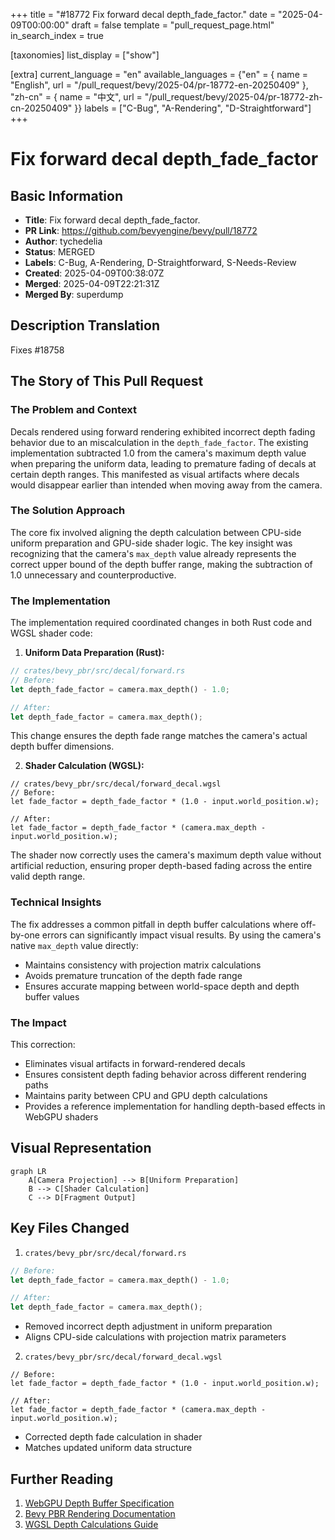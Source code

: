 +++
title = "#18772 Fix forward decal depth_fade_factor."
date = "2025-04-09T00:00:00"
draft = false
template = "pull_request_page.html"
in_search_index = true

[taxonomies]
list_display = ["show"]

[extra]
current_language = "en"
available_languages = {"en" = { name = "English", url = "/pull_request/bevy/2025-04/pr-18772-en-20250409" }, "zh-cn" = { name = "中文", url = "/pull_request/bevy/2025-04/pr-18772-zh-cn-20250409" }}
labels = ["C-Bug", "A-Rendering", "D-Straightforward"]
+++

# Fix forward decal depth_fade_factor

## Basic Information
- **Title**: Fix forward decal depth_fade_factor.
- **PR Link**: https://github.com/bevyengine/bevy/pull/18772
- **Author**: tychedelia
- **Status**: MERGED
- **Labels**: C-Bug, A-Rendering, D-Straightforward, S-Needs-Review
- **Created**: 2025-04-09T00:38:07Z
- **Merged**: 2025-04-09T22:21:31Z
- **Merged By**: superdump

## Description Translation
Fixes #18758 

## The Story of This Pull Request

### The Problem and Context
Decals rendered using forward rendering exhibited incorrect depth fading behavior due to an miscalculation in the `depth_fade_factor`. The existing implementation subtracted 1.0 from the camera's maximum depth value when preparing the uniform data, leading to premature fading of decals at certain depth ranges. This manifested as visual artifacts where decals would disappear earlier than intended when moving away from the camera.

### The Solution Approach
The core fix involved aligning the depth calculation between CPU-side uniform preparation and GPU-side shader logic. The key insight was recognizing that the camera's `max_depth` value already represents the correct upper bound of the depth buffer range, making the subtraction of 1.0 unnecessary and counterproductive.

### The Implementation
The implementation required coordinated changes in both Rust code and WGSL shader code:

1. **Uniform Data Preparation (Rust):**
```rust
// crates/bevy_pbr/src/decal/forward.rs
// Before:
let depth_fade_factor = camera.max_depth() - 1.0;

// After:
let depth_fade_factor = camera.max_depth();
```
This change ensures the depth fade range matches the camera's actual depth buffer dimensions.

2. **Shader Calculation (WGSL):**
```wgsl
// crates/bevy_pbr/src/decal/forward_decal.wgsl
// Before:
let fade_factor = depth_fade_factor * (1.0 - input.world_position.w);

// After:
let fade_factor = depth_fade_factor * (camera.max_depth - input.world_position.w);
```
The shader now correctly uses the camera's maximum depth value without artificial reduction, ensuring proper depth-based fading across the entire valid depth range.

### Technical Insights
The fix addresses a common pitfall in depth buffer calculations where off-by-one errors can significantly impact visual results. By using the camera's native `max_depth` value directly:
- Maintains consistency with projection matrix calculations
- Avoids premature truncation of the depth fade range
- Ensures accurate mapping between world-space depth and depth buffer values

### The Impact
This correction:
- Eliminates visual artifacts in forward-rendered decals
- Ensures consistent depth fading behavior across different rendering paths
- Maintains parity between CPU and GPU depth calculations
- Provides a reference implementation for handling depth-based effects in WebGPU shaders

## Visual Representation

```mermaid
graph LR
    A[Camera Projection] --> B[Uniform Preparation]
    B --> C[Shader Calculation]
    C --> D[Fragment Output]
```

## Key Files Changed

1. `crates/bevy_pbr/src/decal/forward.rs`
```rust
// Before:
let depth_fade_factor = camera.max_depth() - 1.0;

// After:
let depth_fade_factor = camera.max_depth();
```
- Removed incorrect depth adjustment in uniform preparation
- Aligns CPU-side calculations with projection matrix parameters

2. `crates/bevy_pbr/src/decal/forward_decal.wgsl`
```wgsl
// Before:
let fade_factor = depth_fade_factor * (1.0 - input.world_position.w);

// After:
let fade_factor = depth_fade_factor * (camera.max_depth - input.world_position.w);
```
- Corrected depth fade calculation in shader
- Matches updated uniform data structure

## Further Reading
1. [WebGPU Depth Buffer Specification](https://www.w3.org/TR/webgpu/#depth-buffers)
2. [Bevy PBR Rendering Documentation](https://bevyengine.org/learn/book/features/pbr/)
3. [WGSL Depth Calculations Guide](https://github.com/gpuweb/gpuweb/wiki/Depth-Calculations)